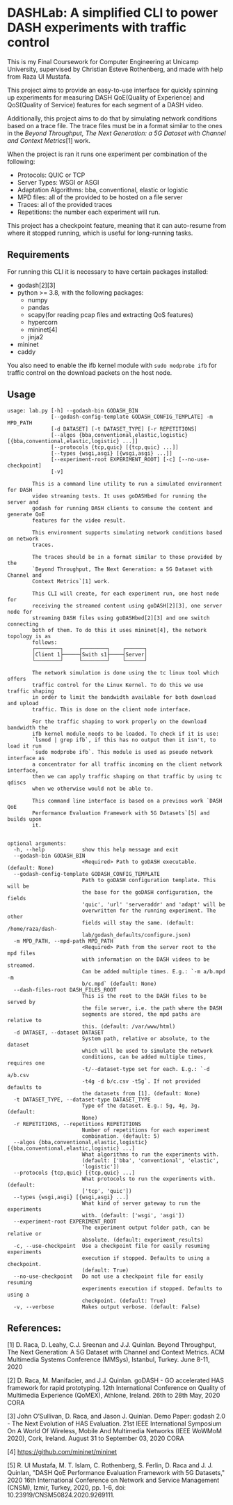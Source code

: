 # DASHLab: A simplified CLI to power DASH experiments with traffic control

This is my Final Coursework for Computer Engineering at Unicamp University,
supervised by Christian Esteve Rothenberg, and made with help from Raza Ul
Mustafa.

This project aims to provide an easy-to-use interface for quickly spinning up
experiments for measuring DASH QoE(Quality of Experience) and QoS(Quality of
Service) features for each segment of a DASH video.

Additionally, this project aims to do that by simulating network conditions based
on a trace file. The trace files must be in a format similar to the ones in the
_Beyond Throughput, The Next Generation: a 5G Dataset with Channel and Context
Metrics_\[1\] work.

When the project is ran it runs one experiment per combination of the following:

- Protocols: QUIC or TCP
- Server Types: WSGI or ASGI
- Adaptation Algorithms: bba, conventional, elastic or logistic
- MPD files: all of the provided to be hosted on a file server
- Traces: all of the provided traces
- Repetitions: the number each experiment will run.

This project has a checkpoint feature, meaning that it can auto-resume from
where it stopped running, which is useful for long-running tasks.

## Requirements

For running this CLI it is necessary to have certain packages installed:

- godash\[2\]\[3\]
- python >= 3.8, with the following packages:
  - numpy
  - pandas
  - scapy(for reading pcap files and extracting QoS features)
  - hypercorn
  - mininet\[4\]
  - jinja2
- mininet
- caddy

You also need to enable the ifb kernel module with `sudo modprobe ifb` for
traffic control on the download packets on the host node.

## Usage

```
usage: lab.py [-h] --godash-bin GODASH_BIN
              [--godash-config-template GODASH_CONFIG_TEMPLATE] -m MPD_PATH
              [-d DATASET] [-t DATASET_TYPE] [-r REPETITIONS]
              [--algos {bba,conventional,elastic,logistic} [{bba,conventional,elastic,logistic} ...]]
              [--protocols {tcp,quic} [{tcp,quic} ...]]
              [--types {wsgi,asgi} [{wsgi,asgi} ...]]
              [--experiment-root EXPERIMENT_ROOT] [-c] [--no-use-checkpoint]
              [-v]

        This is a command line utility to run a simulated environment for DASH
        video streaming tests. It uses goDASHbed for running the server and
        godash for running DASH clients to consume the content and generate QoE
        features for the video result.

        This environment supports simulating network conditions based on network
        traces.

        The traces should be in a format similar to those provided by the
        `Beyond Throughput, The Next Generation: a 5G Dataset with Channel and
        Context Metrics`[1] work.

        This CLI will create, for each experiment run, one host node for
        receiving the streamed content using goDASH[2][3], one server node for
        streaming DASH files using goDASHbed[2][3] and one switch connecting
        both of them. To do this it uses mininet[4], the network topology is as
        follows:
        ┌────────┐     ┌────────┐    ┌──────┐
        │Client 1├─────┤Swith s1├────┤Server│
        └────────┘     └────────┘    └──────┘

        The network simulation is done using the tc linux tool which offers
        traffic control for the Linux Kernel. To do this we use traffic shaping
        in order to limit the bandwidth available for both download and upload
        traffic. This is done on the client node interface.

        For the traffic shaping to work properly on the download bandwidth the
        ifb kernel module needs to be loaded. To check if it is use:
        `lsmod | grep ifb`, if this has no output then it isn't, to load it run
        `sudo modprobe ifb`. This module is used as pseudo network interface as
        a concentrator for all traffic incoming on the client network interface,
        then we can apply traffic shaping on that traffic by using tc qdiscs
        when we otherwise would not be able to.

        This command line interface is based on a previous work `DASH QoE
        Performance Evaluation Framework with 5G Datasets`[5] and builds upon
        it.


optional arguments:
  -h, --help            show this help message and exit
  --godash-bin GODASH_BIN
                        <Required> Path to goDASH executable. (default: None)
  --godash-config-template GODASH_CONFIG_TEMPLATE
                        Path to goDASH configuration template. This will be
                        the base for the goDASH configuration, the fields
                        'quic', 'url' 'serveraddr' and 'adapt' will be
                        overwritten for the running experiment. The other
                        fields will stay the same. (default: /home/raza/dash-
                        lab/godash_defaults/configure.json)
  -m MPD_PATH, --mpd-path MPD_PATH
                        <Required> Path from the server root to the mpd files
                        with information on the DASH videos to be streamed.
                        Can be added multiple times. E.g.: `-m a/b.mpd -m
                        b/c.mpd` (default: None)
  --dash-files-root DASH_FILES_ROOT
                        This is the root to the DASH files to be served by
                        the file server, i.e. the path where the DASH
                        segments are stored, the mpd paths are relative to
                        this. (default: /var/www/html)
  -d DATASET, --dataset DATASET
                        System path, relative or absolute, to the dataset
                        which will be used to simulate the network
                        conditions, can be added multiple times, requires one
                        -t/--dataset-type set for each. E.g.: `-d a/b.csv
                        -t4g -d b/c.csv -t5g`. If not provided defaults to
                        the datasets from [1]. (default: None)
  -t DATASET_TYPE, --dataset-type DATASET_TYPE
                        Type of the dataset. E.g.: 5g, 4g, 3g. (default:
                        None)
  -r REPETITIONS, --repetitions REPETITIONS
                        Number of repetitions for each experiment
                        combination. (default: 5)
  --algos {bba,conventional,elastic,logistic} [{bba,conventional,elastic,logistic} ...]
                        What algorithms to run the experiments with.
                        (default: ['bba', 'conventional', 'elastic',
                        'logistic'])
  --protocols {tcp,quic} [{tcp,quic} ...]
                        What protocols to run the experiments with. (default:
                        ['tcp', 'quic'])
  --types {wsgi,asgi} [{wsgi,asgi} ...]
                        What kind of server gateway to run the experiments
                        with. (default: ['wsgi', 'asgi'])
  --experiment-root EXPERIMENT_ROOT
                        The experiment output folder path, can be relative or
                        absolute. (default: experiment_results)
  -c, --use-checkpoint  Use a checkpoint file for easily resuming experiments
                        execution if stopped. Defaults to using a checkpoint.
                        (default: True)
  --no-use-checkpoint   Do not use a checkpoint file for easily resuming
                        experiments execution if stopped. Defaults to using a
                        checkpoint. (default: True)
  -v, --verbose         Makes output verbose. (default: False)

```

## References:

[1] D. Raca, D. Leahy, C.J. Sreenan and J.J. Quinlan. Beyond Throughput, The
Next Generation: A 5G Dataset with Channel and Context Metrics. ACM Multimedia
Systems Conference (MMSys), Istanbul, Turkey. June 8-11, 2020

[2] D. Raca, M. Manifacier, and J.J. Quinlan. goDASH - GO accelerated HAS
framework for rapid prototyping. 12th International Conference on Quality of
Multimedia Experience (QoMEX), Athlone, Ireland. 26th to 28th May, 2020 CORA

[3] John O’Sullivan, D. Raca, and Jason J. Quinlan. Demo Paper: godash 2.0 - The
Next Evolution of HAS Evaluation. 21st IEEE International Symposium On A World
Of Wireless, Mobile And Multimedia Networks (IEEE WoWMoM 2020), Cork, Ireland.
August 31 to September 03, 2020 CORA

[4] https://github.com/mininet/mininet

[5] R. Ul Mustafa, M. T. Islam, C. Rothenberg, S. Ferlin, D. Raca and J. J.
Quinlan, "DASH QoE Performance Evaluation Framework with 5G Datasets," 2020 16th
International Conference on Network and Service Management (CNSM), Izmir,
Turkey, 2020, pp. 1-6, doi: 10.23919/CNSM50824.2020.9269111.
